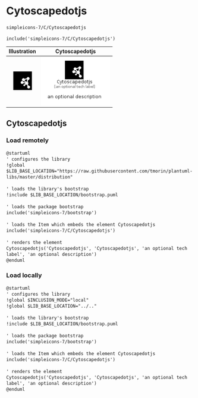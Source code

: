 # Cytoscapedotjs


```text
simpleicons-7/C/Cytoscapedotjs
```

```text
include('simpleicons-7/C/Cytoscapedotjs')
```



| Illustration | Cytoscapedotjs |
| :---: | :---: |
| ![illustration for Illustration](../../simpleicons-7/C/Cytoscapedotjs.png) | ![illustration for Cytoscapedotjs](../../simpleicons-7/C/Cytoscapedotjs.Local.png) |




## Cytoscapedotjs

### Load remotely
```plantuml
@startuml
' configures the library
!global $LIB_BASE_LOCATION="https://raw.githubusercontent.com/tmorin/plantuml-libs/master/distribution"

' loads the library's bootstrap
!include $LIB_BASE_LOCATION/bootstrap.puml

' loads the package bootstrap
include('simpleicons-7/bootstrap')

' loads the Item which embeds the element Cytoscapedotjs
include('simpleicons-7/C/Cytoscapedotjs')

' renders the element
Cytoscapedotjs('Cytoscapedotjs', 'Cytoscapedotjs', 'an optional tech label', 'an optional description')
@enduml
```

### Load locally
```plantuml
@startuml
' configures the library
!global $INCLUSION_MODE="local"
!global $LIB_BASE_LOCATION="../.."

' loads the library's bootstrap
!include $LIB_BASE_LOCATION/bootstrap.puml

' loads the package bootstrap
include('simpleicons-7/bootstrap')

' loads the Item which embeds the element Cytoscapedotjs
include('simpleicons-7/C/Cytoscapedotjs')

' renders the element
Cytoscapedotjs('Cytoscapedotjs', 'Cytoscapedotjs', 'an optional tech label', 'an optional description')
@enduml
```

